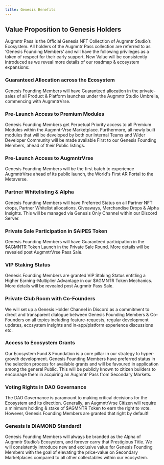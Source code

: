 ```yaml
---
title: Genesis Benefits
---
```


## Value Proposition to Genesis Holders

Augmntr Pass is the Official Genesis NFT Collection of Augmntr Studio’s Ecosystem. All holders of the Augmntr Pass collection are referred to as ‘Genesis Founding Members’ and will have the following privileges as a token of respect for their early support. New Value will be consistently introduced as we reveal more details of our roadmap & ecosystem expansions:

### Guaranteed Allocation across the Ecosystem
Genesis Founding Members will have Guaranteed allocation in the private-sales of all Product & Platform launches under the Augmntr Studio Umbrella, commencing with AugmntrVrse.

### Pre-Launch Access to Premium Modules
Genesis Founding Members get Perpetual Priority access to all Premium Modules within the AugmntrVrse Marketplace. Furthermore, all newly built modules that will be developed by both our Internal Teams and Wider Developer Community will be made available First to our Genesis Founding Members, ahead of their Public listings.

### Pre-Launch Access to AugmntrVrse
Genesis Founding Members will be the first batch to experience AugmntrVrse ahead of its public launch, the World's First AR Portal to the Metaverse.

### Partner Whitelisting & Alpha
Genesis Founding Members will have Preferred Status on all Partner NFT drops, Partner Whitelist allocations, Giveaways, Merchandise Drops & Alpha Insights. This will be managed via Genesis Only Channel within our Discord Server.

### Private Sale Participation in $AiPES Token 
Genesis Founding Members will have Guaranteed participation in the $AGMNTR Token Launch in the Private Sale Round. More details will be revealed post AugmntrVrse Pass Sale.

### VIP Staking Status
Genesis Founding Members are granted VIP Staking Status entitling a Higher Earning-Multiplier Advantage in our $AGMNTR Token Mechanics. More details will be revealed post Augmntr Pass Sale.

### Private Club Room with Co-Founders
We will set up a Genesis Holder Channel in Discord as a commitment to direct and transparent dialogue between Genesis Founding Members & Co-Founders on all topics including feature-requests, regular development updates, ecosystem insights and in-app/platform experience discussions etc.

### Access to Ecosystem Grants
Our Ecosystem Fund & Foundation is a core pillar in our strategy to hyper-growth development. Genesis Founding Members have preferred status in the selection process for available grants and will be favoured in application among the general Public. This will be publicly known to citizen builders to encourage them in acquiring an Augmntr Pass from Secondary Markets.

### Voting Rights in DAO Governance
The DAO Governance is paramount to making critical decisions for the Ecosystem and its direction. Generally, an AugmntrVrse Citizen will require a minimum holding & stake of $AGMNTR Token to earn the right to vote. However, Genesis Founding Members are granted that right by default!

### Genesis is DIAMOND Standard!
Genesis Founding Members will always be branded as the Alpha of Augmntr Studio’s Ecosystem, and forever carry that Prestigious Title. We will consistently introduce new and exclusive value for Genesis Founding Members with the goal of elevating the price-value on Secondary Marketplaces compared to all other collectables within our ecosystem.
